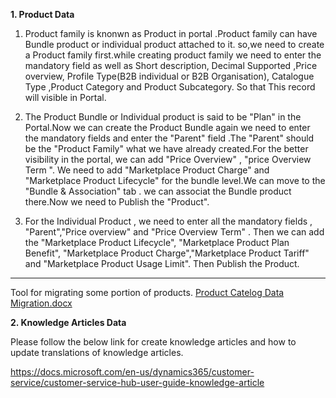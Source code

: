 **1. Product Data**
1. Product family is knonwn as Product in portal .Product family can have Bundle product or individual product attached to it. so,we need to create a Product family first.while creating product family we need to enter the mandatory field as well as Short description, Decimal Supported ,Price overview, Profile Type(B2B individual or B2B Organisation), Catalogue Type ,Product Category and Product Subcategory. So that This record will visible in Portal.

2. The Product Bundle or Individual product is said to be "Plan" in the Portal.Now we can create the Product Bundle again we need to enter the mandatory fields and enter the "Parent" field .The "Parent" should be the "Product Family" what we have already created.For the better visibility in the portal, we can add "Price Overview" , "price Overview Term ". 
We need to add "Marketplace Product Charge" and "Marketplace Product Lifecycle" for the bundle level.We can move to the "Bundle & Association" tab . we can associat the Bundle product there.Now we need to Publish the "Product". 

3. For the Individual Product , we need to enter all the mandatory fields , "Parent","Price overview" and "Price Overview Term" . Then we can add the "Marketplace Product Lifecycle", "Marketplace Product Plan Benefit", "Marketplace Product Charge","Marketplace Product Tariff" and "Marketplace Product Usage Limit". Then Publish the Product.
---
Tool for migrating some portion of products.
[Product Catelog Data Migration.docx](/.attachments/Product%20Catelog%20Data%20Migration-5113cdcc-c92d-4998-b98a-6cd2752fbd90.docx)

**2. Knowledge Articles Data** 

   Please follow the below link for create knowledge articles and how to update translations of knowledge articles. 

https://docs.microsoft.com/en-us/dynamics365/customer-service/customer-service-hub-user-guide-knowledge-article